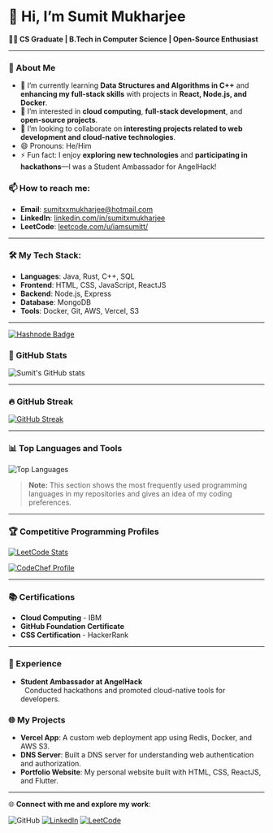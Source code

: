 # 👋 Hi, I’m Sumit Mukharjee

**👨‍💻 CS Graduate | B.Tech in Computer Science | Open-Source Enthusiast**

---

### 👀 About Me
- 🌱 I’m currently learning **Data Structures and Algorithms in C++** and **enhancing my full-stack skills** with projects in **React, Node.js, and Docker**.
- 👀 I’m interested in **cloud computing**, **full-stack development**, and **open-source projects**.
- 💞️ I’m looking to collaborate on **interesting projects related to web development and cloud-native technologies**.
- 😄 Pronouns: He/Him
- ⚡ Fun fact: I enjoy **exploring new technologies** and **participating in hackathons**—I was a Student Ambassador for AngelHack!

### 📫 How to reach me:
- **Email**: [sumitxxmukharjee@hotmail.com](mailto:sumitxxmukharjee@hotmail.com)
- **LinkedIn**: [linkedin.com/in/sumitxmukharjee](https://www.linkedin.com/in/sumitxmukharjee/)
- **LeetCode**: [leetcode.com/u/iamsumitt/](https://leetcode.com/u/iamsumitt/)

---

### 🛠️ My Tech Stack:
- **Languages**: Java, Rust, C++, SQL
- **Frontend**: HTML, CSS, JavaScript, ReactJS
- **Backend**: Node.js, Express
- **Database**: MongoDB
- **Tools**: Docker, Git, AWS, Vercel, S3

---

[![Hashnode Badge](https://img.shields.io/badge/Hashnode-Blog-blue?style=flat&logo=hashnode)](https://hashnode.com/@SumitMukharjii)


### 🌟 GitHub Stats
![Sumit's GitHub stats](https://github-readme-stats.vercel.app/api?username=sumitscave&show_icons=true&theme=tokyonight)

---

### 🔥 GitHub Streak
[![GitHub Streak](https://github-readme-streak-stats.herokuapp.com?user=sumitscave&theme=tokyonight&date_format=M%20j%5B%2C%20Y%5D)](https://git.io/streak-stats)

---

### 📊 Top Languages and Tools
![Top Languages](https://github-readme-stats.vercel.app/api/top-langs/?username=sumitscave&layout=compact&theme=tokyonight)
> **Note:** This section shows the most frequently used programming languages in my repositories and gives an idea of my coding preferences.

---

### 🏆 Competitive Programming Profiles

[![LeetCode Stats](https://leetcard.jacoblin.cool/iamsumitt?theme=dark&font=Source%20Code%20Pro&ext=activity)](https://leetcode.com/u/iamsumitt/)

[![CodeChef Profile](https://cp-logo.vercel.app/codechef/drstrange16)](https://www.codechef.com/users/drstrange16)

---

### 📚 Certifications
- **Cloud Computing** - IBM
- **GitHub Foundation Certificate**
- **CSS Certification** - HackerRank

---

### 💼 Experience
- **Student Ambassador at AngelHack**  
  Conducted hackathons and promoted cloud-native tools for developers.

### 🌐 My Projects
- **Vercel App**: A custom web deployment app using Redis, Docker, and AWS S3.
- **DNS Server**: Built a DNS server for understanding web authentication and authorization.
- **Portfolio Website**: My personal website built with HTML, CSS, ReactJS, and Flutter.

---

🌐 **Connect with me and explore my work**:

![GitHub](https://img.shields.io/github/followers/sumitscave?label=Follow&style=social)
[![LinkedIn](https://img.shields.io/badge/LinkedIn-Sumit%20Mukharjee-blue?style=flat&logo=linkedin)](https://www.linkedin.com/in/sumitxmukharjee/)
[![LeetCode](https://img.shields.io/badge/LeetCode-Sumit%20Mukharjee-orange?style=flat&logo=leetcode)](https://leetcode.com/u/iamsumitt/)
